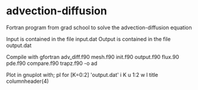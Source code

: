 # advection-diffusion
Fortran program from grad school to solve the advection-diffusion equation

Input is contained in the file input.dat
Output is contained in the file output.dat

Compile with gfortran adv_diff.f90 mesh.f90 init.f90 
           output.f90 flux.90 pde.f90 compare.f90 trapz.f90 -o ad

Plot in gnuplot with; 
pl for [K=0:2] 'output.dat' i K u 1:2 w l title columnheader(4)
